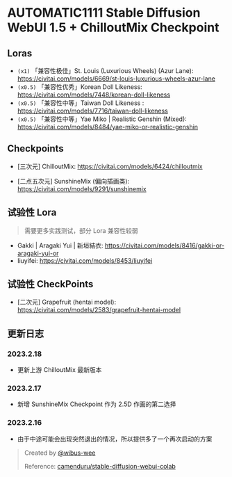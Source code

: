 # AUTOMATIC1111 Stable Diffusion WebUI 1.5 + ChilloutMix Checkpoint

## Loras

- `(x1)` 「兼容性极佳」St. Louis (Luxurious Wheels) (Azur Lane): https://civitai.com/models/6669/st-louis-luxurious-wheels-azur-lane
- `(x0.5)` 「兼容性优秀」Korean Doll Likeness: https://civitai.com/models/7448/korean-doll-likeness
- `(x0.5)` 「兼容性中等」Taiwan Doll Likeness  : https://civitai.com/models/7716/taiwan-doll-likeness
- `(x0.5)` 「兼容性中等」Yae Miko | Realistic Genshin (Mixed): https://civitai.com/models/8484/yae-miko-or-realistic-genshin

## Checkpoints

- [三次元] ChilloutMix: https://civitai.com/models/6424/chilloutmix

- [二点五次元] SunshineMix (偏向插画类): https://civitai.com/models/9291/sunshinemix

## 试验性 Lora

> 需要更多实践测试，部分 Lora 兼容性较弱

- Gakki | Aragaki Yui | 新垣結衣: https://civitai.com/models/8416/gakki-or-aragaki-yui-or
- liuyifei: https://civitai.com/models/8453/liuyifei

## 试验性 CheckPoints

- [二次元] Grapefruit (hentai model): https://civitai.com/models/2583/grapefruit-hentai-model


## 更新日志

### 2023.2.18

- 更新上游 ChilloutMix 最新版本

### 2023.2.17

- 新增 SunshineMix Checkpoint 作为 2.5D 作画的第二选择

### 2023.2.16

- 由于中途可能会出现突然退出的情况，所以提供多了一个再次启动的方案

> Created by [@wibus-wee](https://github.com/wibus-wee)
>
> Reference: [camenduru/stable-diffusion-webui-colab](https://github.com/camenduru/stable-diffusion-webui-colab)
